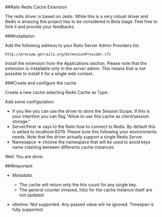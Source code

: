 ##Railo Redis Cache Extension

The redis driver is based on Jedis. While this is a very robust driver and Redis is amaxing this project has to be considered in Beta stage.
Feel free to fork it and provide your feedbacks.

###Installation

Add the following address to your Railo Server Admin Providers list.

    http://preview.getrailo.org/ExtensionProvider.cfc

Install the extension from the Applications section. Please note that the extension is installable only in the *server* admin.
This means that is not possible to install it for a single web context.

###Create and configure the cache

Create a new cache selecting Redis Cache as Type.

Add some configuration:

* If you like you can use the driver to store the Session Scope. If this is your intention you can flag "Allow to use this cache as client/session storage."
* Server/Host => says to the Railo how to connect to Redis. By default this is setted to localhost:6379.
Please tune this following your environments needs. Note that the driver actually support a single Redis Server.
* Namesapce => choose the namespace that will be used to avoid keys name clashing between differents cache instances.

Well. You are done.

###Important

* *Metadata*:
    * The cache will return only the hits count for any single key.
    * The general counter (missed, hits) for the cache instance itself are not updated

* *idletime*:
  Not supported. Any passed value will ne ignored. Timespan is fully supported.




